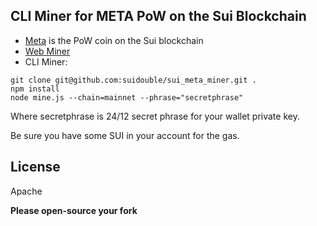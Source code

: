 ## CLI Miner for META PoW on the Sui Blockchain

- [Meta](https://github.com/suidouble/sui_meta) is the PoW coin on the Sui blockchain
- [Web Miner](https://suimine.xyz/)
- CLI Miner:

```
git clone git@github.com:suidouble/sui_meta_miner.git .
npm install
node mine.js --chain=mainnet --phrase="secretphrase"
```

Where secretphrase is 24/12 secret phrase for your wallet private key.

Be sure you have some SUI in your account for the gas.

## License

Apache

**Please open-source your fork**
